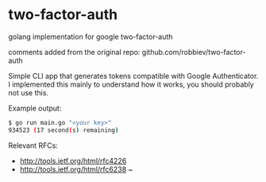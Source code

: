 # two-factor-auth
golang implementation for google two-factor-auth

comments added from the original repo: github.com/robbiev/two-factor-auth

Simple CLI app that generates tokens compatible with Google Authenticator. I implemented this mainly to understand how it works, you should probably not use this.

Example output:

```sh
$ go run main.go "<your key>"
934523 (17 second(s) remaining)
```

Relevant RFCs:

* http://tools.ietf.org/html/rfc4226
* http://tools.ietf.org/html/rfc6238
~
